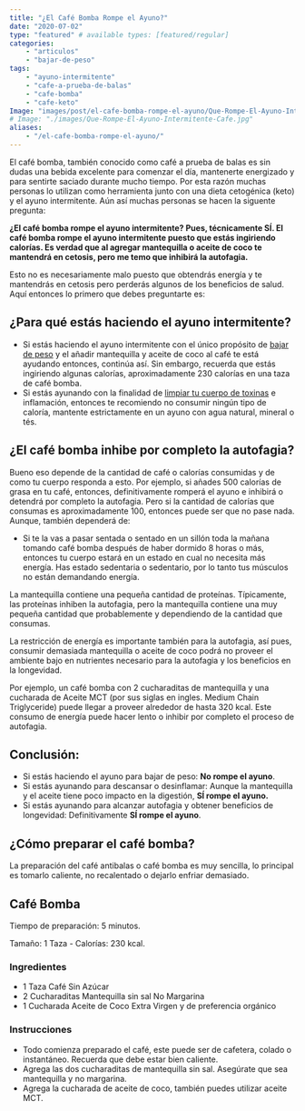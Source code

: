 ```yaml
---
title: "¿El Café Bomba Rompe el Ayuno?"
date: "2020-07-02"
type: "featured" # available types: [featured/regular]
categories:
    - "articulos"
    - "bajar-de-peso"
tags:
    - "ayuno-intermitente"
    - "cafe-a-prueba-de-balas"
    - "cafe-bomba"
    - "cafe-keto"
Image: "images/post/el-cafe-bomba-rompe-el-ayuno/Que-Rompe-El-Ayuno-Intermitente-Cafe.jpg"
# Image: "./images/Que-Rompe-El-Ayuno-Intermitente-Cafe.jpg"
aliases:
    - "/el-cafe-bomba-rompe-el-ayuno/"
---
```


El café bomba, también conocido como café a prueba de balas es sin dudas una bebida excelente para comenzar el día, mantenerte energizado y para sentirte saciado durante mucho tiempo. Por esta razón muchas personas lo utilizan como herramienta junto con una dieta cetogénica (keto) y el ayuno intermitente. Aún así muchas personas se hacen la siguente pregunta:

**¿El café bomba rompe el ayuno intermitente? Pues, técnicamente SÍ. El café bomba rompe el ayuno intermitente puesto que estás ingiriendo calorías. Es verdad que al agregar mantequilla o aceite de coco te mantendrá en cetosis, pero me temo que inhibirá la autofagia.**

Esto no es necesariamente malo puesto que obtendrás energía y te mantendrás en cetosis pero perderás algunos de los beneficios de salud. Aquí entonces lo primero que debes preguntarte es:

## ¿Para qué estás haciendo el ayuno intermitente?

-   Si estás haciendo el ayuno intermitente con el único propósito de [bajar de peso](https://ayunointermitente.blog/ayuno-intermitente-para-bajar-de-peso/) y el añadir mantequilla y aceite de coco al café te está ayudando entonces, continúa así. Sin embargo, recuerda que estás ingiriendo algunas calorías, aproximadamente 230 calorías en una taza de café bomba.
-   Si estás ayunando con la finalidad de [limpiar tu cuerpo de toxinas](https://ayunointermitente.blog/4-beneficios-del-ayuno-intermitente/) e inflamación, entonces te recomiendo no consumir ningún tipo de caloría, mantente estrictamente en un ayuno con agua natural, mineral o tés.

## ¿El café bomba inhibe por completo la autofagia?

Bueno eso depende de la cantidad de café o calorías consumidas y de como tu cuerpo responda a esto. Por ejemplo, si añades 500 calorías de grasa en tu café, entonces, definitivamente romperá el ayuno e inhibirá o detendrá por completo la autofagia. Pero si la cantidad de calorías que consumas es aproximadamente 100, entonces puede ser que no pase nada. Aunque, también dependerá de:

-   Si te la vas a pasar sentada o sentado en un sillón toda la mañana tomando café bomba después de haber dormido 8 horas o más, entonces tu cuerpo estará en un estado en cual no necesita más energía. Has estado sedentaria o sedentario, por lo tanto tus músculos no están demandando energía.

La mantequilla contiene una pequeña cantidad de proteínas. Típicamente, las proteínas inhiben la autofagia, pero la mantequilla contiene una muy pequeña cantidad que probablemente y dependiendo de la cantidad que consumas.

La restricción de energía es importante también para la autofagia, así pues, consumir demasiada mantequilla o aceite de coco podrá no proveer el ambiente bajo en nutrientes necesario para la autofagia y los beneficios en la longevidad.

Por ejemplo, un café bomba con 2 cucharaditas de mantequilla y una cucharada de Aceite MCT (por sus siglas en ingles. Medium Chain Triglyceride) puede llegar a proveer alrededor de hasta 320 kcal. Este consumo de energía puede hacer lento o inhibir por completo el proceso de autofagia.

## Conclusión:

-   Si estás haciendo el ayuno para bajar de peso: **No rompe el ayuno**.
-   Si estás ayunando para descansar o desinflamar: Aunque la mantequilla y el aceite tiene poco impacto en la digestión, **SÍ rompe el ayuno.**
-   Si estás ayunando para alcanzar autofagia y obtener beneficios de longevidad: Definitivamente **SÍ rompe el ayuno**.

## ¿Cómo preparar el café bomba?

La preparación del café antibalas o café bomba es muy sencilla, lo principal es tomarlo caliente, no recalentado o dejarlo enfriar demasiado.

## Café Bomba

Tiempo de preparación: 5 minutos.

Tamaño: 1 Taza - Calorías: 230 kcal.

### Ingredientes

-   1 Taza Café Sin Azúcar
-   2 Cucharaditas Mantequilla sin sal No Margarina
-   1 Cucharada Aceite de Coco Extra Virgen y de preferencia orgánico

### Instrucciones

-   Todo comienza preparado el café, este puede ser de cafetera, colado o instantáneo. Recuerda que debe estar bien caliente.
-   Agrega las dos cucharaditas de mantequilla sin sal. Asegúrate que sea mantequilla y no margarina.
-   Agrega la cucharada de aceite de coco, también puedes utilizar aceite MCT.
